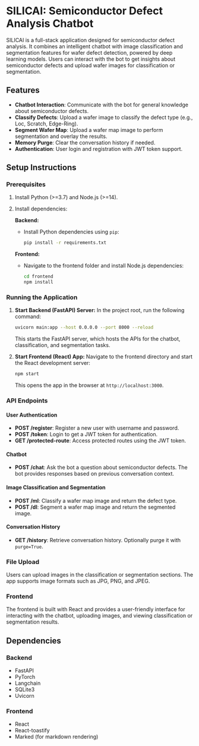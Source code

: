 
# SILICAI: Semiconductor Defect Analysis Chatbot

SILICAI is a full-stack application designed for semiconductor defect analysis. It combines an intelligent chatbot with image classification and segmentation features for wafer defect detection, powered by deep learning models. Users can interact with the bot to get insights about semiconductor defects and upload wafer images for classification or segmentation.

## Features

- **Chatbot Interaction**: Communicate with the bot for general knowledge about semiconductor defects.
- **Classify Defects**: Upload a wafer image to classify the defect type (e.g., Loc, Scratch, Edge-Ring).
- **Segment Wafer Map**: Upload a wafer map image to perform segmentation and overlay the results.
- **Memory Purge**: Clear the conversation history if needed.
- **Authentication**: User login and registration with JWT token support.

## Setup Instructions

### Prerequisites

1. Install Python (>=3.7) and Node.js (>=14).
2. Install dependencies:

   **Backend:**
   - Install Python dependencies using `pip`:
     ```bash
     pip install -r requirements.txt
     ```

   **Frontend:**
   - Navigate to the frontend folder and install Node.js dependencies:
     ```bash
     cd frontend
     npm install
     ```

### Running the Application

1. **Start Backend (FastAPI) Server:**
   In the project root, run the following command:
   ```bash
   uvicorn main:app --host 0.0.0.0 --port 8000 --reload
   ```

   This starts the FastAPI server, which hosts the APIs for the chatbot, classification, and segmentation tasks.

2. **Start Frontend (React) App:**
   Navigate to the frontend directory and start the React development server:
   ```bash
   npm start
   ```

   This opens the app in the browser at `http://localhost:3000`.

### API Endpoints

#### User Authentication

- **POST /register**: Register a new user with username and password.
- **POST /token**: Login to get a JWT token for authentication.
- **GET /protected-route**: Access protected routes using the JWT token.

#### Chatbot

- **POST /chat**: Ask the bot a question about semiconductor defects. The bot provides responses based on previous conversation context.

#### Image Classification and Segmentation

- **POST /ml**: Classify a wafer map image and return the defect type.
- **POST /dl**: Segment a wafer map image and return the segmented image.

#### Conversation History

- **GET /history**: Retrieve conversation history. Optionally purge it with `purge=True`.

### File Upload

Users can upload images in the classification or segmentation sections. The app supports image formats such as JPG, PNG, and JPEG.

### Frontend

The frontend is built with React and provides a user-friendly interface for interacting with the chatbot, uploading images, and viewing classification or segmentation results.

## Dependencies

### Backend
- FastAPI
- PyTorch
- Langchain
- SQLite3
- Uvicorn

### Frontend
- React
- React-toastify
- Marked (for markdown rendering)